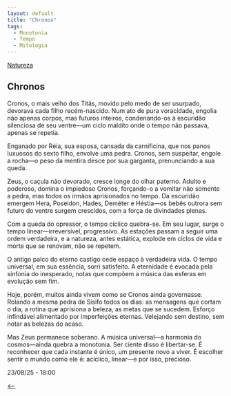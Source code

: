 ```yaml
---
layout: default
title: "Chronos"
tags:
  - Monotonia
  - Tempo
  - Mitologia
--- 
```




[Natureza](./)

## Chronos

Cronos, o mais velho dos Titãs, movido pelo medo de ser usurpado, devorava cada filho recém-nascido. Num ato de pura voracidade, engolia não apenas corpos, mas futuros inteiros, condenando-os à escuridão silenciosa de seu ventre—um ciclo maldito onde o tempo não passava, apenas se repetia.

Enganado por Réia, sua esposa, cansada da carnificina, que nos panos luxuosos do sexto filho, envolve uma pedra. Cronos, sem suspeitar, engole a rocha—o peso da mentira desce por sua garganta, prenunciando a sua queda.

Zeus, o caçula não devorado, cresce longe do olhar paterno. Adulto e poderoso, domina o impiedoso Cronos, forçando-o a vomitar não somente a pedra, mas todos os irmãos aprisionados no tempo. Da escuridão emergem Hera, Poseidon, Hades, Deméter e Héstia—os bebês outrora sem futuro do ventre surgem crescidos, com a força de divindades plenas.

Com a queda do opressor, o tempo cíclico quebra-se. Em seu lugar, surge o tempo linear—irreversível, progressivo. As estações passam a seguir uma ordem verdadeira, e a natureza, antes estática, explode em ciclos de vida e morte que se renovam, não se repetem.

O antigo palco do eterno castigo cede espaço à verdadeira vida. O tempo universal, em sua essência, sorri satisfeito. A eternidade é evocada pela sinfonia do inesperado, notas que compõem a música das esferas em evolução sem fim.

Hoje, porém, muitos ainda vivem como se Cronos ainda governasse. Rolando a mesma pedra de Sísifo todos os dias: as mensagens que cortam o dia, a rotina que aprisiona a beleza, as metas que se sucedem. Esforço infindável alimentado por imperfeições eternas. Velejando sem destino, sem notar as belezas do acaso.

Mas Zeus permanece soberano. A música universal—a harmonia do cosmos—ainda quebra a monotonia. Ser ciente disso é libertar-se. É reconhecer que cada instante é único, um presente novo a viver. É escolher sentir o mundo como ele é: acíclico, linear—e por isso, precioso.

23/08/25 - 18:00

[<--](./)